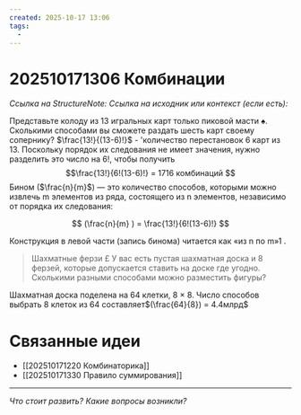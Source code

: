 ```yaml
---
created: 2025-10-17 13:06
tags:
  - 
---
```

# 202510171306 Комбинации

*Ссылка на StructureNote:*
*Ссылка на исходник или контекст (если есть):* 

Представьте колоду из 13 игральных карт только пиковой масти ♠. Сколькими способами вы сможете раздать шесть карт своему сопернику? $\frac{13!}{(13-6)!}$  - 'количество перестановок 6 карт из 13. Поскольку порядок их следования не имеет значения, нужно разделить это число на 6!, чтобы получить $$\frac{13!}{6!(13-6)!} = 1716   комбинаций $$ Бином ($\frac{n}{m}$) — это количество способов, которыми можно извлечь m элементов из ряда, состоящего из n элементов, независимо от порядка их следования:

$$ 
(\frac{n}{m} ) = \frac{13!}{6!(13-6)!}  
$$

Конструкция в левой части (запись бинома) читается как «из n по m»1 .

> Шахматные ферзи £ У вас есть пустая шахматная доска и 8 ферзей, которые допускается ставить на доске где угодно. Сколькими разными способами можно разместить фигуры?

Шахматная доска поделена на 64 клетки, 8 × 8. Число способов выбрать 8 клеток из 64 составляет$(\frac{64}{8}) = 4.4млрд$ 

# Связанные идеи

- [[202510171220 Комбинаторика]]
- [[202510171330 Правило суммирования]] 
---

*Что стоит развить? Какие вопросы возникли?*
